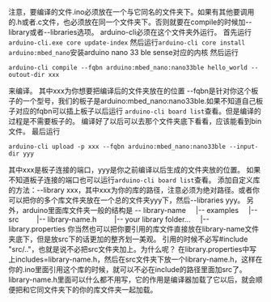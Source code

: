 注意，要编译的文件.ino必须放在一个与它同名的文件夹下。如果有其他要调用的.h或者.c文件，也必须放在同一个文件夹下。否则就要在compile的时候加--library或者--libraries选项。
arduino-cli必须在这个文件夹外运行。
首先运行`arduino-cli.exe core update-index`
然后运行`arduino-cli core install arduino:mbed_nano`安装arduino nano 33 ble sense对应的内核
然后运行
```
arduino-cli compile --fqbn arduino:mbed_nano:nano33ble hello_world --outout-dir xxx 
```
来编译。
其中xxx为你想要把编译后的文件夹放在的位置
--fqbn是针对你这个板子的一个型号，我们的板子是arduino:mbed_nano:nano33ble.如果不知道自己板子对应的fqbn可以插上板子以后运行
`arduino-cli board list`查看。但是编译的过程是不需要板子的。
编译好了以后可以去那个文件夹底下看看，应该能看到bin文件。
最后运行
```
arduino-cli upload -p xxx --fqbn arduino:mbed_nano:nano33ble --input-dir yyy
```
其中xxx是板子连接的端口，yyy是你之前编译以后生成的文件夹放的位置。
如果不知道板子连接的端口也可以运行`arduino-cli board list`查看。
添加自定义库的方法：--library xxx，其中xxx为你的库的路径，注意必须为绝对路径。或者你可以把你的多个库文件夹放在一个总的文件夹yyy下，然后--libraries yyy。
另外，arduino里面库文件夹一般的结构是
-- library-name
&nbsp;&nbsp;&nbsp;&nbsp;|-- examples
&nbsp;&nbsp;&nbsp;&nbsp;|-- src
&nbsp;&nbsp;&nbsp;&nbsp;&nbsp;&nbsp;&nbsp;&nbsp;|-- library-name.h
&nbsp;&nbsp;&nbsp;&nbsp;&nbsp;&nbsp;&nbsp;&nbsp;|-- your library folder...
&nbsp;&nbsp;&nbsp;&nbsp;|-- library.properties
你当然也可以把你要引用的库文件直接放在library-name文件夹底下，但是放src下的话更加的整齐划一美观。
引用的时候不必写#include "src/.."，也就是说不必把src文件夹加上。为什么呢？
在library.properties中写上includes=library-name.h，然后在src文件夹下放一个library-name.h，这样在你的.ino里面引用这个库的时候，就可以不必在include的路径里面加src了。library-name.h里面可以什么都不用写，它的作用是编译器加载了它以后，就会顺便把和它同文件夹下的你的库文件夹一起加载。
